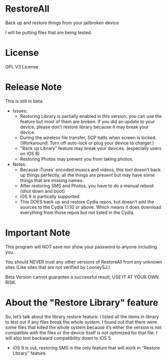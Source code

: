# RestoreAll

Back up and restore things from your jailbroken device

I will be putting files that are being tested. 

# License

GPL V3 License

# Release Note
This is still in beta.
- Issues:
    - Restoring Library is partially enabled in this version, you can use the feature but most of them are broken. If you did an update to your device, please don’t restore library because it may break your device.
    - During the wireless file transfer, SCP halts when screen is locked. (Workaround: Turn off auto-lock or plug your device to charger.)
    - "Back up Library" feature may break your devices. (especially users on iOS 8)
    - Restoring Photos may prevent you from taking photos.
- Notes:
    - Because iTunes’ encoded musics and videos, this tool doesn’t back up things perfectly, all the 	things are present but may have some things that are missing names.
    - After restoring SMS and Photos, you have to do a manual reboot (shut down and boot)
    - iOS 9 is partically supported.
	- This DOES back up and restore Cydia repos, but doesn’t add the sources to the Cydia 1.1.10 or above. Which means it does download everything from those repos but not listed in the Cydia.

# Important Note

This program will NOT save nor show your password to anyone including you.

You should NEVER trust any other versions of RestoreAll from any unknown sites (Like sites that are not verified by LooneySJ.)

Beta Version cannot guarantee a successful result, USE IT AT YOUR OWN RISK.

# About the "Restore Library" feature
So, let’s talk about the library restore feature. I listed all the items in library to test out if any files break the whole system. I found out that there were some files that killed the whole system because it’s either the version is not compatible with the files or the device itself is not optimized for that file. I will also test backward compatibility down to iOS 5.
+ iOS 9 is out, restoring SMS is the only feature that will work in "Restore Library" feature.
